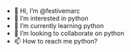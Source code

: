 - 👋 Hi, I’m @festivemarc
- 👀 I’m interested in python
- 🌱 I’m currently learning python
- 💞️ I’m looking to collaborate on python
- 📫 How to reach me python?

<!---
festivemarc/festivemarc is a ✨ special ✨ repository because its `README.md` (this file) appears on your GitHub profile.
You can click the Preview link to take a look at your changes.
--->
